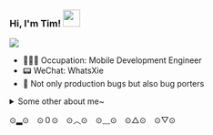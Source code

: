 ### Hi, I'm Tim!  <img src="https://raw.githubusercontent.com/MartinHeinz/MartinHeinz/master/wave.gif" width="30px">


![](https://s1.ax1x.com/2020/08/16/dEKbKf.gif)

- 👨🏻‍💻 Occupation: Mobile Development Engineer
- 📟 WeChat: WhatsXie
- 🤪 Not only production bugs but also bug porters

<details>
  <summary>Some other about me~</summary>
  <br>
  <p align="left">
  <a href= "https://www.yuque.com/xietian-dz3wk"><img src="https://cdn.nlark.com/yuque/0/2020/png/302712/1595318452284-assets/web-upload/d2c1516e-797c-4d74-8595-910c39404832.png?x-oss-process=image%2Fresize%2Cw_440" height="50" width="50"/></a>
  <a href= "https://juejin.im/user/578300cc128fe100567e7fa2"><img src="https://cdn.nlark.com/yuque/0/2020/png/302712/1595318730794-assets/web-upload/bb14611f-951c-49d5-8979-f612341bf98d.png?x-oss-process=image%2Fresize%2Cw_440" height="50" width="50"/></a>
  <br>
</p>

</details>

⊙▂⊙　⊙０⊙　⊙︿⊙　⊙﹏⊙　⊙△⊙　⊙▽⊙
